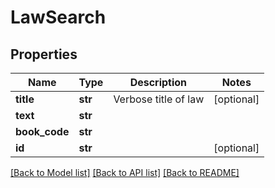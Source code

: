 # LawSearch

## Properties
Name | Type | Description | Notes
------------ | ------------- | ------------- | -------------
**title** | **str** | Verbose title of law | [optional] 
**text** | **str** |  | 
**book_code** | **str** |  | 
**id** | **str** |  | [optional] 

[[Back to Model list]](../README.md#documentation-for-models) [[Back to API list]](../README.md#documentation-for-api-endpoints) [[Back to README]](../README.md)



